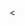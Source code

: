 <<title and body>>

## Hiding Bigfoot

I guess you spotted the problem already. This game is way too easy! I mean, Bigfoot is just sitting there out in the open, begging for you to click on him.


